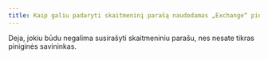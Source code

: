 ```yaml
---
title: Kaip galiu padaryti skaitmeninį parašą naudodamas „Exchange“ piniginę?
---
```


Deja, jokiu būdu negalima susirašyti skaitmeniniu parašu, nes nesate tikras piniginės savininkas.